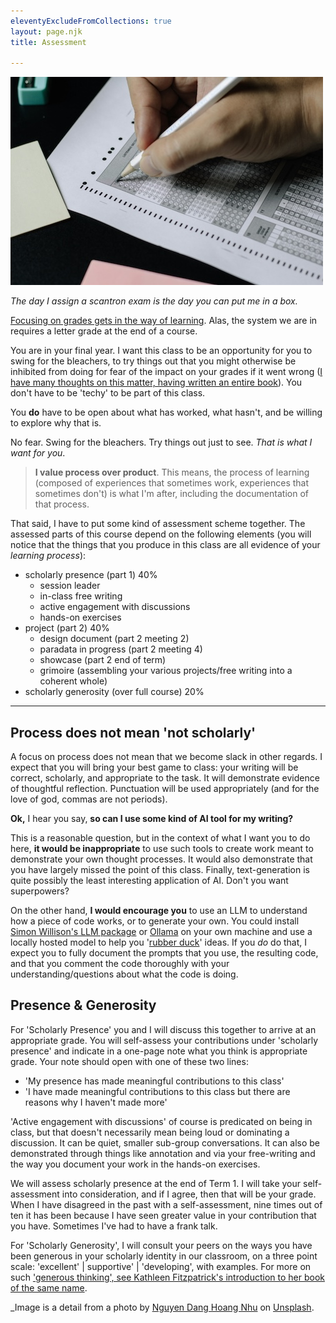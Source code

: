 ```yaml
---
eleventyExcludeFromCollections: true
layout: page.njk
title: Assessment

---
```


<img src="/assets/images/nguyen-dang-hoang-nhu-qDgTQOYk6B8-unsplash.jpg"></img>

_The day I assign a scantron exam is the day you can put me in a box._

[Focusing on grades gets in the way of learning](https://hbsp.harvard.edu/inspiring-minds/why-focusing-on-grades-is-a-barrier-to-learning). Alas, the system we are in requires a letter grade at the end of a course.

You are in your final year. I want this class to be an opportunity for you to swing for the bleachers, to try things out that you might otherwise be inhibited from doing for fear of the impact on your grades if it went wrong ([I have many thoughts on this matter, having written an entire book](https://digitalpressatund.files.wordpress.com/2019/12/failing_gloriously_final.pdf)). You don't have to be 'techy' to be part of this class. 

You **do** have to be open about what has worked, what hasn't, and be willing to explore why that is.

No fear. Swing for the bleachers. Try things out just to see. _That is what I want for you_.

> **I value process over product**. This means, the process of learning (composed of experiences that sometimes work, experiences that sometimes don't) is what I'm after, including the documentation of that process. 

That said, I have to put some kind of assessment scheme together. The assessed parts of this course depend on the following elements (you will notice that the things that you produce in this class are all evidence of your _learning process_):

+ scholarly presence (part 1) 40%
	+ session leader 
	+ in-class free writing 
	+ active engagement with discussions
	+ hands-on exercises
+ project (part 2) 40%
	+ design document (part 2 meeting 2) 
	+ paradata in progress (part 2 meeting 4)
	+ showcase (part 2 end of term)
	+ grimoire (assembling your various projects/free writing into a coherent whole)
+ scholarly generosity (over full course) 20% 

---

## Process does not mean 'not scholarly'

A focus on process does not mean that we become slack in other regards. I expect that you will bring your best game to class: your writing will be correct, scholarly, and appropriate to the task. It will demonstrate evidence of thoughtful reflection. Punctuation will be used appropriately (and for the love of god, commas are not periods).

**Ok,** I hear you say, **so can I use some kind of AI tool for my writing?** 

This is a reasonable question, but in the context of what I want you to do here, **it would be inappropriate** to use such tools to create work meant to demonstrate your own thought processes. It would also demonstrate that you have largely missed the point of this class. Finally, text-generation is quite possibly the least interesting application of AI. Don't you want superpowers? 

On the other hand, **I would encourage you** to use an LLM to understand how a piece of code works, or to generate your own. You could install [Simon Willison's LLM package](https://llm.datasette.io) or [Ollama](https://ollama.com/) on your own machine and use a locally hosted model to help you '[rubber duck](https://en.wikipedia.org/wiki/Rubber_duck_debugging)' ideas. If you _do_ do that, I expect you to fully document the prompts that you use, the resulting code, and that you comment the code thoroughly with your understanding/questions about what the code is doing.

## Presence & Generosity

For 'Scholarly Presence' you and I will discuss this together to arrive at an appropriate grade. You will self-assess your contributions under 'scholarly presence' and indicate in a one-page note what you think is appropriate grade. Your note should open with one of these two lines:
- 'My presence has made meaningful contributions to this class'
- 'I have made meaningful contributions to this class but there are reasons why I haven't made more'

'Active engagement with discussions' of course is predicated on being in class, but that doesn't necessarily mean being loud or dominating a discussion. It can be quiet, smaller sub-group conversations. It can also be demonstrated through things like annotation and via your free-writing and the way you document your work in the hands-on exercises.

We will assess scholarly presence at the end of Term 1. I will take your self-assessment into consideration, and if I agree, then that will be your grade. When I have disagreed in the past with a self-assessment, nine times out of ten it has been because I have seen greater value in your contribution that you have. Sometimes I've had to have a frank talk.

For 'Scholarly Generosity', I will consult your peers on the ways you have been generous in your scholarly identity in our classroom, on a three point scale: 'excellent' | supportive' | 'developing', with examples. For more on such ['generous thinking', see Kathleen Fitzpatrick's introduction to her book of the same name](https://kfitz.info/generous-thinking-introduction/).

_Image is a detail from a photo by <a href="https://unsplash.com/@nguyendhn?utm_content=creditCopyText&utm_medium=referral&utm_source=unsplash">Nguyen Dang Hoang Nhu</a> on <a href="https://unsplash.com/photos/person-writing-on-white-paper-qDgTQOYk6B8">Unsplash</a>.
  



